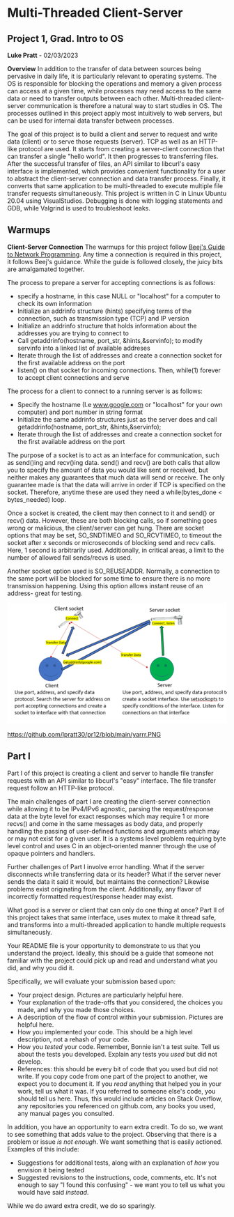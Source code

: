 
# Multi-Threaded Client-Server 
## Project 1, Grad. Intro to OS   						
**Luke Pratt** - 02/03/2023

**Overview** 
In addition to the transfer of data between sources being pervasive in daily life, it is particularly relevant to operating systems. The OS is responsible for blocking the operations and memory a given process can access at a given time, while processes may need access to the same data or need to transfer outputs between each other. Multi-threaded client-server communication is therefore a natural way to start studies in OS. The processes outlined in this project apply most intuitively to web servers, but can be used for internal data transfer between processes.

The goal of this project is to build a client and server to request and write data (client) or to serve those requests (server). TCP as well as an HTTP-like protocol are used. It starts from creating a server-client connection that can transfer a single "hello world". It then progresses to transferring files. After the successful transfer of files, an API similar to libcurl's easy interface is implemented, which provides convenient functionality for a user to abstract the client-server connection and data transfer process. Finally, it converts that same application to be multi-threaded to execute multiple file transfer requests simultaneously. This project is written in C in Linux Ubuntu 20.04 using VisualStudios. Debugging is done with logging statements and GDB, while Valgrind is used to troubleshoot leaks.  

## Warmups
**Client-Server Connection** 
The warmups for this project follow [Beej's Guide to Network Programming](https://beej.us/guide/bgnet/html/). Any time a connection is required in this project, it follows Beej's guidance.  While the guide is followed closely, the juicy bits are amalgamated together. 

The process to prepare a server for accepting connections is as follows:
 - specify a hostname, in this case NULL or "localhost" for a computer to check its own information
 - Initialize an addrinfo structure (hints) specifying terms of the connection, such as transmission type (TCP) and IP version
 - Initialize an addrinfo structure that holds information about the addresses you are trying to connect to
 - Call getaddrinfo(hostname, port_str, &hints,&servinfo); to modify servinfo into a linked list of available addreses
  - Iterate through the list of addresses and create a connection socket for the first available address on the port 
  -  listen() on that socket for incoming connections. Then, while(1) forever to accept client connections and serve

The process for a client to connect to a running server is as follows:

 - Specify the hostname (I.e www.google.com or "localhost" for your own computer) and port number in string format
 - Initialize the same addrinfo structures just as the server does and call getaddrinfo(hostname, port_str, &hints,&servinfo);
  - Iterate through the list of addresses and create a connection socket for the first available address on the port 
  
The purpose of a socket is to act as an interface for communication, such as send()ing and recv()ing data. send() and recv() are both calls that allow you to specify the amount of data you would like sent or received, but neither makes any guarantees that much data will send or receive. The only guarantee made is that the data will arrive in order if TCP is specified on the socket. Therefore, anytime these are used they need a while(bytes_done < bytes_needed) loop. 

Once a socket is created, the client may then connect to it and send() or recv() data. However, these are both blocking calls, so if something goes wrong or malicious, the client/server can get hung. There are socket options that may be set, SO_SNDTIMEO and SO_RCVTIMEO, to timeout the socket after x seconds or microseconds of blocking send and recv calls. Here, 1 second is arbitrarily used. Additionally, in critical areas, a limit to the number of allowed fail sends/recvs is used. 

Another socket option used is SO_REUSEADDR. Normally, a connection to the same port will be blocked for some time to ensure there is no more transmission happening. Using this option allows instant reuse of an address- great for testing.  



![alt text](https://github.com/lpratt30/pr12/blob/main/yarrr.png?raw=true)

https://github.com/lpratt30/pr12/blob/main/yarrr.PNG

## Part I

Part I of this project is creating a client and server to handle file transfer requests with an API similar to libcurl's "easy" interface. The file transfer request follow an HTTP-like protocol. 


The main challenges of part I are creating the client-server connection while allowing it to be IPv4/IPv6 agnostic, parsing the request/response data at the byte level for exact responses which may require 1 or more recvs() and come in the same messages as body data, and properly handling the passing of user-defined functions and arguments which may or may not exist for a given user. It is a systems level problem requiring byte level control and uses C in an object-oriented manner through the use of opaque pointers and handlers. 

Further challenges of Part I involve error handling. What if the server disconnects while transferring data or its header? 
What if the server never sends the data it said it would, but maintains the connection? Likewise problems exist 
originating from the client. Additionally, any flavor of incorrectly formatted request/response header may exist.

What good is a server or client that can only do one thing at once? Part II of this project takes that same interface, uses mutex to make it thread safe, and transforms into a multi-threaded application to handle multiple requests simultaneously. 


Your README file is your opportunity to demonstrate to us that you understand the project.  Ideally, this
should be a guide that someone not familiar with the project could pick up and read and understand
what you did, and why you did it.

Specifically, we will evaluate your submission based upon:

- Your project design.  Pictures are particularly helpful here.
- Your explanation of the trade-offs that you considered, the choices you made, and _why_ you made those choices.
- A description of the flow of control within your submission. Pictures are helpful here.
- How you implemented your code. This should be a high level description, not a rehash of your code.
- How you _tested_ your code.  Remember, Bonnie isn't a test suite.  Tell us about the tests you developed.
  Explain any tests you _used_ but did not develop.
- References: this should be every bit of code that you used but did not write.  If you copy code from
  one part of the project to another, we expect you to document it. If you _read_ anything that helped you
  in your work, tell us what it was.  If you referred to someone else's code, you should tell us here.
  Thus, this would include articles on Stack Overflow, any repositories you referenced on github.com, any
  books you used, any manual pages you consulted.


In addition, you have an opportunity to earn extra credit.  To do so, we want to see something that
adds value to the project.  Observing that there is a problem or issue _is not enough_.  We want
something that is easily actioned.  Examples of this include:

- Suggestions for additional tests, along with an explanation of _how_ you envision it being tested
- Suggested revisions to the instructions, code, comments, etc.  It's not enough to say "I found
  this confusing" - we want you to tell us what you would have said _instead_.

While we do award extra credit, we do so sparingly.
